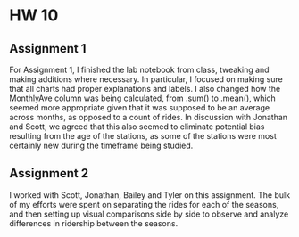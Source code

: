 # HW 10

## Assignment 1
For Assignment 1, I finished the lab notebook from class, tweaking and making additions where necessary. In particular, I focused on making sure that all charts had proper explanations and labels. I also changed how the MonthlyAve column was being calculated, from .sum() to .mean(), which seemed more appropriate given that it was supposed to be an average across months, as opposed to a count of rides. In discussion with Jonathan and Scott, we agreed that this also seemed to eliminate potential bias resulting from the age of the stations, as some of the stations were most certainly new during the timeframe being studied. 

## Assignment 2
I worked with Scott, Jonathan, Bailey and Tyler on this assignment. The bulk of my efforts were spent on separating the rides for each of the seasons, and then setting up visual comparisons side by side to observe and analyze differences in ridership between the seasons.
